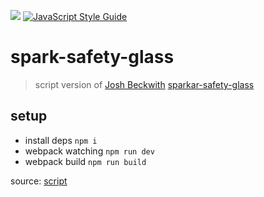 ![](https://img.shields.io/badge/sdk-v73-green) [![JavaScript Style Guide](https://img.shields.io/badge/code_style-standard-brightgreen.svg)](https://standardjs.com)

# spark-safety-glass
> script version of [Josh Beckwith](https://github.com/positlabs) [sparkar-safety-glass](https://github.com/positlabs/spark-safety-glass)

## setup

* install deps `npm i`
* webpack watching `npm run dev`
* webpack build `npm run build`

source: [script](./src/index.js)